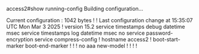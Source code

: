 access2#show running-config
Building configuration...

Current configuration : 1042 bytes
!
! Last configuration change at 15:35:07 UTC Mon Mar 3 2025
!
version 15.2
service timestamps debug datetime msec
service timestamps log datetime msec
no service password-encryption
service compress-config
!
hostname access2
!
boot-start-marker
boot-end-marker
!
!
!
no aaa new-model
!
!
!
!